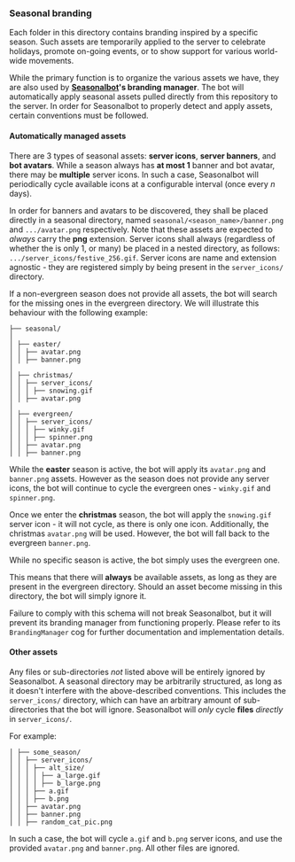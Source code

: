 ### Seasonal branding

Each folder in this directory contains branding inspired by a specific season. Such assets are temporarily applied to the server to celebrate holidays, promote on-going events, or to show support for various world-wide movements.

While the primary function is to organize the various assets we have, they are also used by **[Seasonalbot](https://github.com/python-discord/seasonalbot)'s branding manager**. The bot will automatically apply seasonal assets pulled directly from this repository to the server. In order for Seasonalbot to properly detect and apply assets, certain conventions must be followed.

#### Automatically managed assets

There are 3 types of seasonal assets: **server icons**, **server banners**, and **bot avatars**. While a season always has **at most 1** banner and bot avatar, there may be **multiple** server icons. In such a case, Seasonalbot will periodically cycle available icons at a configurable interval (once every *n* days).

In order for banners and avatars to be discovered, they shall be placed directly in a seasonal directory, named `seasonal/<season_name>/banner.png` and `.../avatar.png` respectively. Note that these assets are expected to *always* carry the **png** extension. Server icons shall always (regardless of whether the is only 1, or many) be placed in a nested directory, as follows: `.../server_icons/festive_256.gif`. Server icons are name and extension agnostic - they are registered simply by being present in the `server_icons/` directory.

If a non-evergreen season does not provide all assets, the bot will search for the missing ones in the evergreen directory. We will illustrate this behaviour with the following example:

```
├── seasonal/
│
│ ├── easter/
│ │ ├── avatar.png
│ │ ├── banner.png
│
│ ├── christmas/
│ │ ├── server_icons/
│ │ │ ├── snowing.gif
│ │ ├── avatar.png
│
│ ├── evergreen/
│ │ ├── server_icons/
│ │ │ ├── winky.gif
│ │ │ ├── spinner.png
│ │ ├── avatar.png
│ │ ├── banner.png
```

While the **easter** season is active, the bot will apply its `avatar.png` and `banner.png` assets. However as the season does not provide any server icons, the bot will continue to cycle the evergreen ones - `winky.gif` and `spinner.png`.

Once we enter the **christmas** season, the bot will apply the `snowing.gif` server icon - it will not cycle, as there is only one icon. Additionally, the christmas `avatar.png` will be used. However, the bot will fall back to the evergreen `banner.png`.

While no specific season is active, the bot simply uses the evergreen one.

This means that there will **always** be available assets, as long as they are present in the evergreen directory. Should an asset become missing in this directory, the bot will simply ignore it.

Failure to comply with this schema will not break Seasonalbot, but it will prevent its branding manager from functioning properly. Please refer to its `BrandingManager` cog for further documentation and implementation details.

#### Other assets

Any files or sub-directories *not* listed above will be entirely ignored by Seasonalbot. A seasonal directory may be arbitrarily structured, as long as it doesn't interfere with the above-described conventions. This includes the `server_icons/` directory, which can have an arbitrary amount of sub-directories that the bot will ignore. Seasonalbot will *only* cycle **files** *directly* in `server_icons/`.

For example:

```
│ ├── some_season/
│ │ ├── server_icons/
│ │ │ ├── alt_size/
│ │ │ │ ├── a_large.gif
│ │ │ │ ├── b_large.png
│ │ │ ├── a.gif
│ │ │ ├── b.png
│ │ ├── avatar.png
│ │ ├── banner.png
│ │ ├── random_cat_pic.png
```

In such a case, the bot will cycle `a.gif` and `b.png` server icons, and use the provided `avatar.png` and `banner.png`. All other files are ignored.

